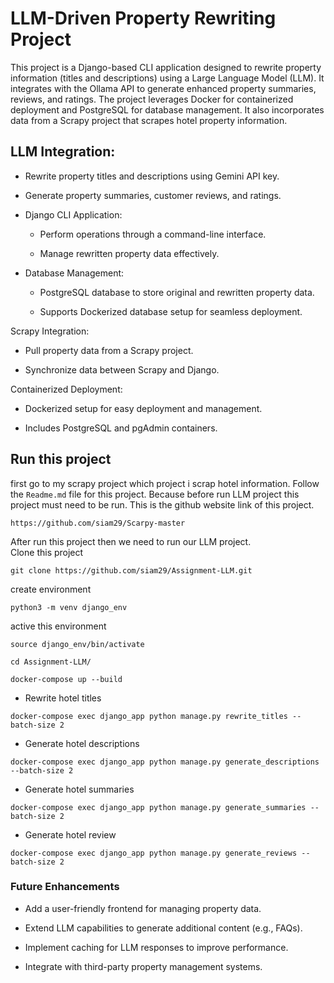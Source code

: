 # LLM-Driven Property Rewriting Project
This project is a Django-based CLI application designed to rewrite property information (titles and descriptions) using a Large Language Model (LLM). It integrates with the Ollama API to generate enhanced property summaries, reviews, and ratings. The project leverages Docker for containerized deployment and PostgreSQL for database management. It also incorporates data from a Scrapy project that scrapes hotel property information.

## LLM Integration:

- Rewrite property titles and descriptions using Gemini API key.

- Generate property summaries, customer reviews, and ratings.

- Django CLI Application:

    - Perform operations through a command-line interface.

    - Manage rewritten property data effectively.

- Database Management:

     - PostgreSQL database to store original and rewritten property data.

     - Supports Dockerized database setup for seamless deployment.

Scrapy Integration:

- Pull property data from a Scrapy project.

- Synchronize data between Scrapy and Django.

Containerized Deployment:

- Dockerized setup for easy deployment and management.

- Includes PostgreSQL and pgAdmin containers.

## Run this project
first go to my scrapy project which project i scrap hotel information. Follow the `Readme.md` file for this project. Because before run LLM project this project must need to be run.
This is the github website link of this project.
```
https://github.com/siam29/Scarpy-master
```
After run this project then we need to run our LLM project.  
Clone this project
```
git clone https://github.com/siam29/Assignment-LLM.git
```
create environment
```
python3 -m venv django_env
```
active this environment
```
source django_env/bin/activate
```
```
cd Assignment-LLM/
```
```
docker-compose up --build
```
- Rewrite hotel titles
```
docker-compose exec django_app python manage.py rewrite_titles --batch-size 2
```
- Generate hotel descriptions
```
docker-compose exec django_app python manage.py generate_descriptions --batch-size 2
```

- Generate hotel summaries

```
docker-compose exec django_app python manage.py generate_summaries --batch-size 2
```

- Generate hotel review
```
docker-compose exec django_app python manage.py generate_reviews --batch-size 2
```
### Future Enhancements

- Add a user-friendly frontend for managing property data.

- Extend LLM capabilities to generate additional content (e.g., FAQs).

- Implement caching for LLM responses to improve performance.

- Integrate with third-party property management systems.
